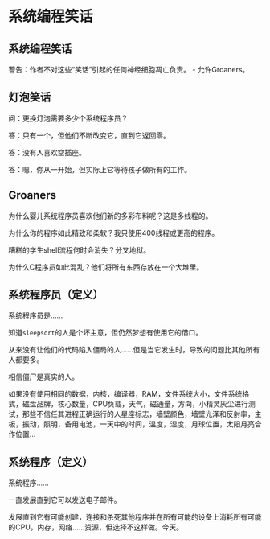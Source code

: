 # 系统编程笑话

## 系统编程笑话

警告：作者不对这些“笑话”引起的任何神经细胞凋亡负责。 - 允许Groaners。

## 灯泡笑话

问：更换灯泡需要多少个系统程序员？

答：只有一个，但他们不断改变它，直到它返回零。

答：没有人喜欢空插座。

答：嗯，你从一开始，但实际上它等待孩子做所有的工作。

## Groaners

为什么婴儿系统程序员喜欢他们新的多彩布料呢？这是多线程的。

为什么你的程序如此精致和柔软？我只使用400线程或更高的程序。

糟糕的学生shell流程何时会消失？分叉地狱。

为什么C程序员如此混乱？他们将所有东西存放在一个大堆里。

## 系统程序员（定义）

系统程序员是......

知道`sleepsort`的人是个坏主意，但仍然梦想有使用它的借口。

从来没有让他们的代码陷入僵局的人......但是当它发生时，导致的问题比其他所有人都要多。

相信僵尸是真实的人。

如果没有使用相同的数据，内核，编译器，RAM，文件系统大小，文件系统格式，磁盘品牌，核心数量，CPU负载，天气，磁通量，方向，小精灵灰尘进行测试，那些不信任其进程正确运行的人星座标志，墙壁颜色，墙壁光泽和反射率，主板，振动，照明，备用电池，一天中的时间，温度，湿度，月球位置，太阳月亮合作位置...

## 系统程序（定义）

系统程序......

一直发展直到它可以发送电子邮件。

发展直到它有可能创建，连接和杀死其他程序并在所有可能的设备上消耗所有可能的CPU，内存，网络......资源，但选择不这样做。今天。